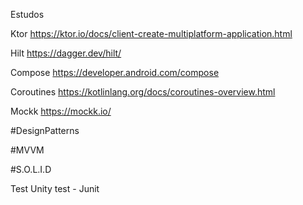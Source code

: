 Estudos  



  Ktor https://ktor.io/docs/client-create-multiplatform-application.html
	
  Hilt https://dagger.dev/hilt/
	
  Compose https://developer.android.com/compose

  Coroutines https://kotlinlang.org/docs/coroutines-overview.html

  Mockk https://mockk.io/

#DesignPatterns

#MVVM

#S.O.L.I.D
   

Test
	Unity test - Junit


   	
